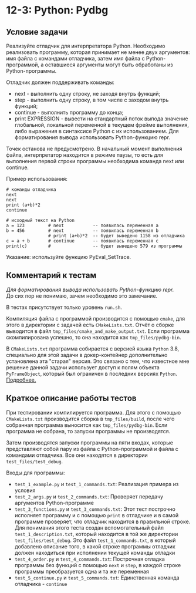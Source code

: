 # 12-3: Python: Pydbg

## Условие задачи

Реализуйте отладчик для интерпретатора Python. Необходимо реализовать программу, которая принимает
не менее двух аргументов: имя файла с командами отладчика, затем имя файла c Python-программой, а
оставшиеся аргументы могут быть обработаны из Python-программы.

Отладчик должен поддерживать команды:
- next - выполнить одну строку, не заходя внутрь функций;
- step - выполнить одну строку, в том числе с заходом внутрь функций;
- continue - выполнить программу до конца;
- print EXPRESSION - вывести на стандартный поток выпода значение глобальной, локальной переменной
в текущем фрейме выполнения, либо выражения в синтаксисе Python с их использованием. Для
форматирования вывода использовать Python-функцию repr.

Точек останова не предусмотрено. В начальный момент выполнения файла, интерпретатор находится в
режиме паузы, то есть для выполнения первой строки программы необходима команда next или continue.

Пример использования:
```
# команды отладчика
next
next
print (a+b)*2
continue

# исходный текст на Python
a = 123         # next           -- появилась переменная a
b = 456         # next           -- появилась переменная b
                # print (a+b)*2  -- будет выведено 1158 из отладчика
c = a + b       # continue       -- появилась переменная c
print(c)        #                -- будет выведено 579 из программы
```

Указание: используйте функцию PyEval\_SetTrace.

## Комментарий к тестам

_Для форматирования вывода использовать Python-функцию repr._ <br />
До сих пор не понимаю, зачем необходимо это замечание.

В тестах присутствует только уровень `run.sh`.

Компиляция файла с программой производится с помощью `cmake`,
для этого в директории с задачей есть `CMakeLists.txt`.
Отчёт о сборке выводится в файл `tmp_files/cmake_and_make_output.txt`.
Если программа скомпилирована успешно, то она находится как `tmp_files/pydbg-bin`.

В `CMakeLists.txt` программа собирается с версией языка `Python` 3.8,
специально для этой задачи в докер-контейнер дополнительно установлена эта "старая" версия.
Это связано с тем, что известное мне решение данной задачи использует доступ к полям
объекта `PyFrameObject`, который был ограничен в последних версиях `Python`.
[Подробнее.](https://docs.python.org/3/c-api/frame.html)

## Краткое описание работы тестов

При тестировании компилируется программа.
Для этого с помощью `CMakeLists.txt` производится сборка в `tmp_files/build`,
после чего собранная программа выносится как `tmp_files/pydbg-bin`.
Если программа не собрана, то запуски программы не производятся.

Затем производятся запуски программы на пяти входах, которые представляют собой
пару из файла c Python-программой и файла с командами отладчика.
Все они находятся в директории `test_files/test_debug`.

Входы для программы:
- `test_1_example.py` и `test_1_commands.txt`:
Реализация примера из условия
- `test_2_args.py` и `test_2_commands.txt`:
Проверяет передачу аргументов Python-программе
- `test_3_functions.py` и `test_3_commands.txt`:
Этот тест построчно исполняет программу и с помощью `print` в отладчике и в самой программе
проверяет, что отладчик находится в правильной строке.
Для понимания этого теста создан вспомогательный файл `test_1_description.txt`,
который находится в той же директории `test_files/test_debug`.
Это файл `test_1_commands.txt`, в который добавлено описание того, в какой строке программы
отладчик должен находиться при исполнении текущей команды отладки
- `test_4_order.py` и `test_4_commands.txt`:
Построчная отладка программы без функций с помощью `next` и `step`,
в каждой строке программы преобразуется одна и та же переменная
- `test_5_continue.py` и `test_5_commands.txt`:
Единственная команда отладчика - `continue`
